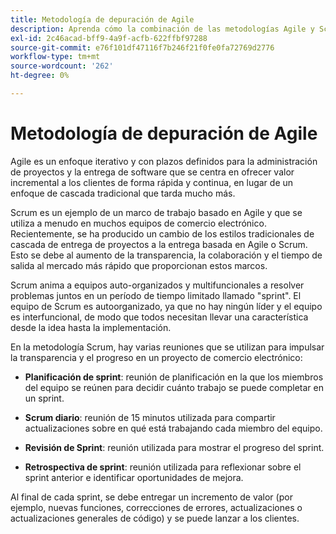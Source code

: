 ```yaml
---
title: Metodología de depuración de Agile
description: Aprenda cómo la combinación de las metodologías Agile y Scrum puede ayudarle a acelerar su proyecto de comercio electrónico.
exl-id: 2c46acad-bff9-4a9f-acfb-622ffbf97288
source-git-commit: e76f101df47116f7b246f21f0fe0fa72769d2776
workflow-type: tm+mt
source-wordcount: '262'
ht-degree: 0%

---
```


# Metodología de depuración de Agile

Agile es un enfoque iterativo y con plazos definidos para la administración de proyectos y la entrega de software que se centra en ofrecer valor incremental a los clientes de forma rápida y continua, en lugar de un enfoque de cascada tradicional que tarda mucho más.

Scrum es un ejemplo de un marco de trabajo basado en Agile y que se utiliza a menudo en muchos equipos de comercio electrónico. Recientemente, se ha producido un cambio de los estilos tradicionales de cascada de entrega de proyectos a la entrega basada en Agile o Scrum. Esto se debe al aumento de la transparencia, la colaboración y el tiempo de salida al mercado más rápido que proporcionan estos marcos.

Scrum anima a equipos auto-organizados y multifuncionales a resolver problemas juntos en un período de tiempo limitado llamado &quot;sprint&quot;. El equipo de Scrum es autoorganizado, ya que no hay ningún líder y el equipo es interfuncional, de modo que todos necesitan llevar una característica desde la idea hasta la implementación.

En la metodología Scrum, hay varias reuniones que se utilizan para impulsar la transparencia y el progreso en un proyecto de comercio electrónico:

- **Planificación de sprint**: reunión de planificación en la que los miembros del equipo se reúnen para decidir cuánto trabajo se puede completar en un sprint.

- **Scrum diario**: reunión de 15 minutos utilizada para compartir actualizaciones sobre en qué está trabajando cada miembro del equipo.

- **Revisión de Sprint**: reunión utilizada para mostrar el progreso del sprint.

- **Retrospectiva de sprint**: reunión utilizada para reflexionar sobre el sprint anterior e identificar oportunidades de mejora.

Al final de cada sprint, se debe entregar un incremento de valor (por ejemplo, nuevas funciones, correcciones de errores, actualizaciones o actualizaciones generales de código) y se puede lanzar a los clientes.
